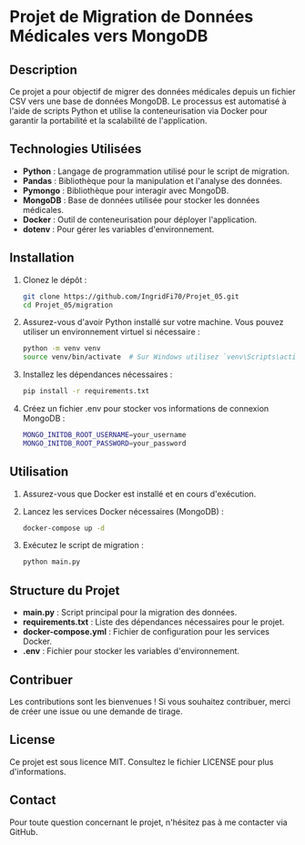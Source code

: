 # Projet de Migration de Données Médicales vers MongoDB

## Description

Ce projet a pour objectif de migrer des données médicales depuis un fichier CSV vers une base de données MongoDB. Le processus est automatisé à l'aide de scripts Python et utilise la conteneurisation via Docker pour garantir la portabilité et la scalabilité de l'application.

## Technologies Utilisées

- **Python** : Langage de programmation utilisé pour le script de migration.
- **Pandas** : Bibliothèque pour la manipulation et l'analyse des données.
- **Pymongo** : Bibliothèque pour interagir avec MongoDB.
- **MongoDB** : Base de données utilisée pour stocker les données médicales.
- **Docker** : Outil de conteneurisation pour déployer l'application.
- **dotenv** : Pour gérer les variables d'environnement.

## Installation

1. Clonez le dépôt :

   ```bash
   git clone https://github.com/IngridFi70/Projet_05.git
   cd Projet_05/migration
   
2. Assurez-vous d'avoir Python installé sur votre machine. Vous pouvez utiliser un environnement virtuel si nécessaire :

    ```bash
    python -m venv venv
    source venv/bin/activate  # Sur Windows utilisez `venv\Scripts\activate`

3. Installez les dépendances nécessaires :

    ```bash
    pip install -r requirements.txt

4. Créez un fichier .env pour stocker vos informations de connexion MongoDB :

    ```bash
    MONGO_INITDB_ROOT_USERNAME=your_username
    MONGO_INITDB_ROOT_PASSWORD=your_password

## Utilisation

1. Assurez-vous que Docker est installé et en cours d'exécution.

2. Lancez les services Docker nécessaires (MongoDB) :

    ```bash
    docker-compose up -d


3. Exécutez le script de migration :

    ```bash
    python main.py

## Structure du Projet

- **main.py** : Script principal pour la migration des données.
- **requirements.txt** : Liste des dépendances nécessaires pour le projet.
- **docker-compose.yml** : Fichier de configuration pour les services Docker.
- **.env** : Fichier pour stocker les variables d'environnement.

## Contribuer
Les contributions sont les bienvenues ! Si vous souhaitez contribuer, merci de créer une issue ou une demande de tirage.

## License
Ce projet est sous licence MIT. Consultez le fichier LICENSE pour plus d'informations.

## Contact
Pour toute question concernant le projet, n'hésitez pas à me contacter via GitHub.
